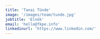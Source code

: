 ```yaml
---
title: 'Tanai Tünde'
image: '/images/team/tunde.jpg'
jobtitle: 'Elnök'
email: 'hello@fkpe.info'
linkedinurl: 'https://www.linkedin.com/'
---
```

